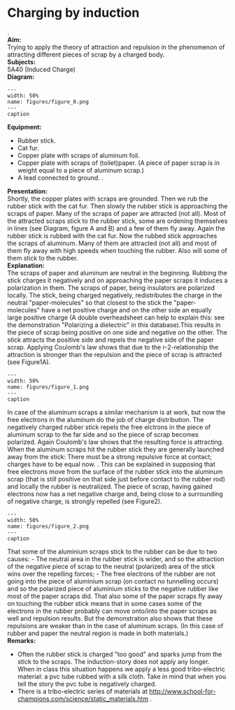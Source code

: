 # Charging by induction 
 .   
<b> Aim: </b>  
 Trying to apply the theory of attraction and repulsion in the phenomenon of attracting different pieces of scrap by a charged body.    
<b> Subjects: </b>  
 5A40 (Induced Charge)   
<b> Diagram: </b>  
   
```{figure} figures/figure_0.png  
---  
width: 50%  
name: figures/figure_0.png  
---  
caption  
``` 
      
<b> Equipment: </b>  
 
 *  Rubber stick. 
 *  Cat fur. 
 *  Copper plate with scraps of aluminum foil. 
 *  Copper plate with scraps of (toilet)paper. (A piece of paper scrap is in weight equal to a piece of aluminum scrap.) 
 *  A lead connected to ground. .
    
<b> Presentation: </b>  
 Shortly, the copper plates with scraps are grounded. Then we rub the rubber stick with the cat fur. Then slowly the rubber stick is approaching the scraps of paper. Many of the scraps of paper are attracted (not all). Most of the attracted scraps stick to the rubber stick, some are ordening themselves in lines (see Diagram, figure A and B) and a few of them fly away. Again the rubber stick is rubbed with the cat fur. Now the rubbed stick approaches the scraps of aluminum. Many of them are attracted (not all) and most of them fly away with high speeds when touching the rubber. Also will some of them stick to the rubber.    
<b> Explanation: </b>  
 The scraps of paper and aluminum are neutral in the beginning. Rubbing the stick charges it negatively and on approaching the paper scraps it induces a polarization in them. The scraps of paper, being insulators are polarized locally. The stick, being charged negatively, redistributes the charge in the neutral "paper-molecules" so that closest to the stick the "paper-molecules" have a net positive charge and on the other side an equally large positive charge (A double overheadsheet can help to explain this: see the demonstration "Polarizing a dielectric" in this database).This results in the piece of scrap being positive on one side and negative on the other. The stick attracts the positive side and repels the negative side of the paper scrap. Applying Coulomb's law shows that due to the r-2-relationship the attraction is stronger than the repulsion and the piece of scrap is attracted (see Figure1A).    
```{figure} figures/figure_1.png  
---  
width: 50%  
name: figures/figure_1.png  
---  
caption  
``` 
 In case of the aluminum scraps a similar mechanism is at work, but now the free electrons in the aluminum do the job of charge distribution. The negatively charged rubber stick repels the free elctrons in the piece of aluminum scrap to the far side and so the piece of scrap becomes polarized. Again Coulomb's law shows that the resulting force is attracting. When the aluminum scraps hit the rubber stick they are generally launched away from the stick: There must be a strong repulsive force at contact; charges have to be equal now. . This can be explained in supposing that free electrons move from the surface of the rubber stick into the aluminum scrap (that is still positive on that side just before contact to the rubber rod) and locally the rubber is neutralized. The piece of scrap, having gained electrons now has a net negative charge and, being close to a surrounding of negative charge, is strongly repelled (see Figure2).     
```{figure} figures/figure_2.png  
---  
width: 50%  
name: figures/figure_2.png  
---  
caption  
``` 
 That some of the aluminium scraps stick to the rubber can be due to two causes: - The neutral area in the rubber stick is wider, and so the attraction of the negative piece of scrap to the neutral (polarized) area of the stick wins over the repelling forces; - The free electrons of the rubber are not going into the piece of aluminium scrap (on contact no tunnelling occurs) and so the polarized piece of aluminium sticks to the negative rubber like most of the paper scraps did.  That also some of the paper scraps fly away on touching the rubber stick means that in some cases some of the electrons in the rubber probably can move onto/into the paper scraps as well and repulsion results. But the demonstration also shows that these repulsions are weaker than in the case of aluminum scraps. (In this case of rubber and paper the neutral region is made in both materials.)   
<b> Remarks: </b>  
 
 *  Often the rubber stick is charged "too good" and sparks jump from the stick to the scraps. The induction-story does not apply any longer. When in class this situation happens we apply a less good tribo-electric material: a pvc tube rubbed with a silk cloth. Take in mind that when you tell the story the pvc tube is negatively charged. 
 *  There is a tribo-electric series of materials at http://www.school-for-champions.com/science/static_materials.htm .
  